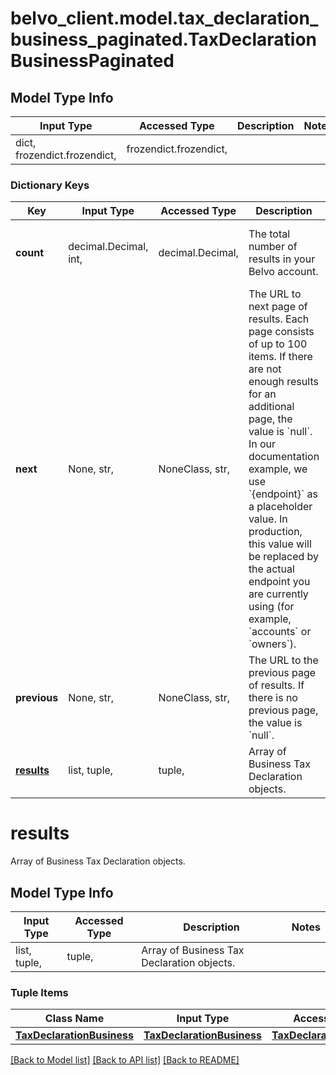 # belvo_client.model.tax_declaration_business_paginated.TaxDeclarationBusinessPaginated

## Model Type Info
Input Type | Accessed Type | Description | Notes
------------ | ------------- | ------------- | -------------
dict, frozendict.frozendict,  | frozendict.frozendict,  |  | 

### Dictionary Keys
Key | Input Type | Accessed Type | Description | Notes
------------ | ------------- | ------------- | ------------- | -------------
**count** | decimal.Decimal, int,  | decimal.Decimal,  | The total number of results in your Belvo account. | [optional] value must be a 32 bit integer
**next** | None, str,  | NoneClass, str,  | The URL to next page of results. Each page consists of up to 100 items. If there are not enough results for an additional page, the value is &#x60;null&#x60;.  In our documentation example, we use &#x60;{endpoint}&#x60; as a placeholder value. In production, this value will be replaced by the actual endpoint you are currently using (for example, &#x60;accounts&#x60; or &#x60;owners&#x60;).  | [optional] 
**previous** | None, str,  | NoneClass, str,  | The URL to the previous page of results. If there is no previous page, the value is &#x60;null&#x60;. | [optional] 
**[results](#results)** | list, tuple,  | tuple,  | Array of Business Tax Declaration objects. | [optional] 

# results

Array of Business Tax Declaration objects.

## Model Type Info
Input Type | Accessed Type | Description | Notes
------------ | ------------- | ------------- | -------------
list, tuple,  | tuple,  | Array of Business Tax Declaration objects. | 

### Tuple Items
Class Name | Input Type | Accessed Type | Description | Notes
------------- | ------------- | ------------- | ------------- | -------------
[**TaxDeclarationBusiness**](TaxDeclarationBusiness.md) | [**TaxDeclarationBusiness**](TaxDeclarationBusiness.md) | [**TaxDeclarationBusiness**](TaxDeclarationBusiness.md) |  | 

[[Back to Model list]](../../README.md#documentation-for-models) [[Back to API list]](../../README.md#documentation-for-api-endpoints) [[Back to README]](../../README.md)

